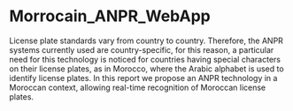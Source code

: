 # Morrocain_ANPR_WebApp
License plate standards vary from country to country. Therefore, the ANPR systems currently used are country-specific, for this reason, a particular need for this technology is noticed for countries having special characters on their license plates, as in Morocco, where the Arabic alphabet is used to identify license plates. In this report we propose an ANPR technology in a Moroccan context, allowing real-time recognition of Moroccan license plates. 
